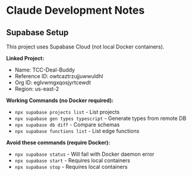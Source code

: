 # Claude Development Notes

## Supabase Setup

This project uses Supabase Cloud (not local Docker containers).

**Linked Project:**
- Name: TCC-Deal-Buddy
- Reference ID: owtcaztrzujjuwwuldhl
- Org ID: eglvwmgxqosjyrtcewdt
- Region: us-east-2

**Working Commands (no Docker required):**
- `npx supabase projects list` - List projects
- `npx supabase gen types typescript` - Generate types from remote DB
- `npx supabase db diff` - Compare schemas
- `npx supabase functions list` - List edge functions

**Avoid these commands (require Docker):**
- `npx supabase status` - Will fail with Docker daemon error
- `npx supabase start` - Requires local containers
- `npx supabase stop` - Requires local containers